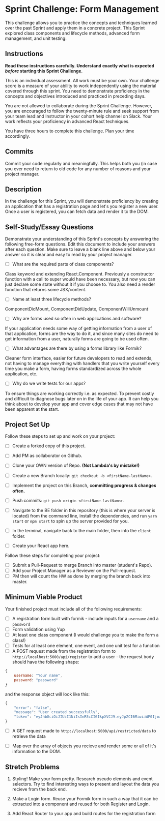 # Sprint Challenge: Form Management

This challenge allows you to practice the concepts and techniques learned over the past Sprint and apply them in a concrete project. This Sprint explored class components and lifecycle methods, advanced form management, and unit testing.

## Instructions

**Read these instructions carefully. Understand exactly what is expected _before_ starting this Sprint Challenge.**

This is an individual assessment. All work must be your own. Your challenge score is a measure of your ability to work independently using the material covered through this sprint. You need to demonstrate proficiency in the concepts and objectives introduced and practiced in preceding days.

You are not allowed to collaborate during the Sprint Challenge. However, you are encouraged to follow the twenty-minute rule and seek support from your team lead and Instructor in your cohort help channel on Slack. Your work reflects your proficiency in advanced React techniques.

You have three hours to complete this challenge. Plan your time accordingly.

## Commits

Commit your code regularly and meaningfully. This helps both you (in case you ever need to return to old code for any number of reasons and your project manager.

## Description

In the challenge for this Sprint, you will demonstrate proficiency by creating an application that has a registration page and let's you register a new user. Once a user is registered, you can fetch data and render it to the DOM.

## Self-Study/Essay Questions

Demonstrate your understanding of this Sprint's concepts by answering the following free-form questions. Edit this document to include your answers after each question. Make sure to leave a blank line above and below your answer so it is clear and easy to read by your project manager.

-   [ ] What are the required parts of class components?

Class keyword and extending React.Component. Previously a constructor function with a call to super would have been necessary, but now you can just declare some state without it if you choose to. You also need a render function that returns some JSX/content.

-   [ ] Name at least three lifecycle methods?

ComponentDidMount, ComponentDidUpdate, ComponentWillUnmount

-   [ ] Why are forms used so often in web applications and software?

If your application needs some way of getting information from a user of that application, forms are the way to do it, and since many sites do need to get information from a user, naturally forms are going to be used often.

-   [ ] What advantages are there by using a forms library like Formik?

Cleaner form interface, easier for future developers to read and extends, not having to manage everything with handlers that you write yourself every time you make a form, having forms standardized across the whole application, etc.

-   [ ] Why do we write tests for our apps?

To ensure things are working correctly i.e. as expected. To prevent costly and difficult to diagnose bugs later on in the life of your app. It can help you think about to develop your app and cover edge cases that may not have been apparent at the start.

## Project Set Up

Follow these steps to set up and work on your project:

-   [ ] Create a forked copy of this project.
-   [ ] Add PM as collaborator on Github.
-   [ ] Clone your OWN version of Repo. **(Not Lambda's by mistake!)**
-   [ ] Create a new Branch locally: `git checkout -b <firstName-lastName>`.

-   [ ] Implement the project on this Branch, **committing progress & changes often.**
-   [ ] Push commits: `git push origin <firstName-lastName>`.
-   [ ] Navigate to the BE folder in this repository (this is where your server is located) from the command line, install the dependencies, and run `yarn start` or `npm start` to spin up the server provided for you.
-   [ ] In the terminal, navigate back to the main folder, then into the `client` folder.
-   [ ] Create your React app here.

Follow these steps for completing your project:

-   [ ] Submit a Pull-Request to merge <firstName-lastName> Branch into master (student's Repo).
-   [ ] Add your Project Manager as a Reviewer on the Pull-request.
-   [ ] PM then will count the HW as done by merging the branch back into master.

## Minimum Viable Product

Your finished project must include all of the following requirements:

-   [ ] A registration form built with formik - include inputs for a `username` and a `password`
-   [ ] Form validation using Yup
-   [ ] At least one class component (I would challenge you to make the form a class!)
-   [ ] Tests for at least one element, one event, and one unit test for a function
-   [ ] A POST request made from the registration form to `http://localhost:5000/api/register` to add a user - the request body should have the following shape:

```js
{
    username: "Your name",
    password: "password"
}
```

and the response object will look like this:

```js
{
    "error": "false",
    "message": "User created successfully",
    "token": "eyJhbGciOiJIUzI1NiIsInR5cCI6IkpXVCJ9.eyJpZCI6MiwiaWF0IjoxNTYzNDc2NTc0LCJleHAiOjE1NjM0ODAxNzR9.pIkjFgRRbrrg8j38YGiWpMlw0wgTWRfZmIIMAeFLQcw"
}
```

-   [ ] A GET request made to `http://localhost:5000/api/restricted/data` to retrieve the data

-   [ ] Map over the array of objects you recieve and render some or all of it's information to the DOM.

## Stretch Problems

1. Styling! Make your form pretty. Research pseudo elements and event selectors. Try to find interesting ways to present and layout the data you recieve from the back end.

1. Make a Login form. Reuse your Formik form in such a way that it can be extracted into a component and reused for both Register and Login.

1. Add React Router to your app and build routes for the registration form
